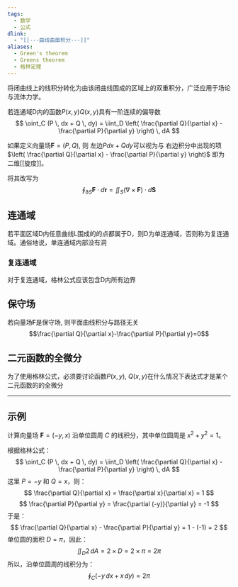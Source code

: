 ```yaml
---
tags:
  - 数学
  - 公式
dlink:
  - "[[---曲线曲面积分---]]"
aliases:
  - Green's theorem
  - Greens theorem
  - 格林定理
---
```

将闭曲线上的线积分转化为由该闭曲线围成的区域上的双重积分，广泛应用于场论与流体力学。


若连通域D内的函数$P(x,y)$$Q(x,y)$具有一阶连续的偏导数
$$ \oint_C (P \, dx + Q \, dy) = \iint_D \left( \frac{\partial Q}{\partial x} - \frac{\partial P}{\partial y} \right) \, dA $$

如果定义向量场$\mathbf{F}=(P,Q)$, 则
左边$Pdx+Qdy$可以视为与
右边积分中出现的项 $\left( \frac{\partial Q}{\partial x} - \frac{\partial P}{\partial y} \right)$ 即为二维[[旋度]]。

将其改写为
$$ \oint_{\partial S} \mathbf{F} \cdot d\mathbf{r} = \iint_S (\nabla \times \mathbf{F}) \cdot d\mathbf{S} $$
## 连通域
若平面区域D内任意曲线L围成的的点都属于D，则D为单连通域，否则称为复连通域。通俗地说，单连通域内部没有洞

### 复连通域
对于复连通域，格林公式应该包含D内所有边界


## 保守场
若向量场$\mathbf{F}$是保守场, 则平面曲线积分与路径无关
$$\frac{\partial Q}{\partial x}-\frac{\partial P}{\partial y}=0$$

## 二元函数的全微分
为了使用格林公式，必须要讨论函数$P(x,y)$, $Q(x,y)$在什么情况下表达式才是某个二元函数的的全微分


---
## 示例
计算向量场 $\mathbf{F} = (-y, x)$ 沿单位圆周 $C$ 的线积分，其中单位圆周是 $x^2 + y^2 = 1$。

根据格林公式：
$$ \oint_C (P \, dx + Q \, dy) = \iint_D \left( \frac{\partial Q}{\partial x} - \frac{\partial P}{\partial y} \right) \, dA $$
这里 $P = -y$ 和 $Q = x$，则：
$$ \frac{\partial Q}{\partial x} = \frac{\partial x}{\partial x} = 1 $$
$$ \frac{\partial P}{\partial y} = \frac{\partial (-y)}{\partial y} = -1 $$
于是：
$$ \frac{\partial Q}{\partial x} - \frac{\partial P}{\partial y} = 1 - (-1) = 2 $$
单位圆的面积 $D=\pi$，因此：
$$ \iint_D 2 \, dA = 2 \times D = 2 \times \pi = 2\pi $$
所以，沿单位圆周的线积分为：
$$ \oint_C (-y \, dx + x \, dy) = 2\pi $$
